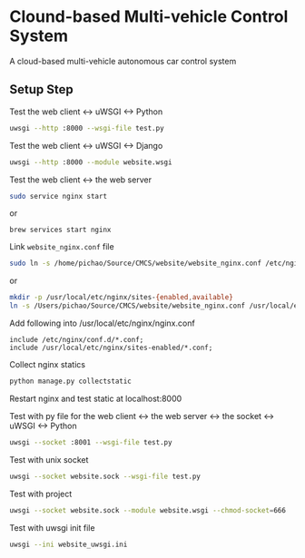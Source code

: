 # Clound-based Multi-vehicle Control System
A cloud-based multi-vehicle autonomous car control system

## Setup Step

Test the web client <-> uWSGI <-> Python

```bash
uwsgi --http :8000 --wsgi-file test.py
```

Test the web client <-> uWSGI <-> Django

```bash
uwsgi --http :8000 --module website.wsgi
```

Test the web client <-> the web server

```bash
sudo service nginx start
```
or

```
brew services start nginx
```

Link `website_nginx.conf` file

```bash
sudo ln -s /home/pichao/Source/CMCS/website/website_nginx.conf /etc/nginx/sites-enabled/
```
or

```bash
mkdir -p /usr/local/etc/nginx/sites-{enabled,available}
ln -s /Users/pichao/Source/CMCS/website/website_nginx.conf /usr/local/etc/nginx/sites-available/
```
Add following into /usr/local/etc/nginx/nginx.conf
```
include /etc/nginx/conf.d/*.conf;
include /usr/local/etc/nginx/sites-enabled/*.conf;
```

Collect nginx statics

```bash
python manage.py collectstatic
```

Restart nginx and test static at localhost:8000

Test with py file for the web client <-> the web server <-> the socket <-> uWSGI <-> Python

```bash
uwsgi --socket :8001 --wsgi-file test.py
```

Test with unix socket

```bash
uwsgi --socket website.sock --wsgi-file test.py
```

Test with project

```bash
uwsgi --socket website.sock --module website.wsgi --chmod-socket=666
```

Test with uwsgi init file

```bash
uwsgi --ini website_uwsgi.ini
````
